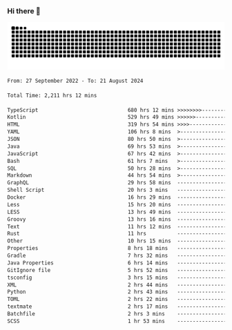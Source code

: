 ### Hi there 👋

<picture>
  <source media="(prefers-color-scheme: dark)" srcset="https://raw.githubusercontent.com/heyline/heyline/output/github-contribution-grid-snake-dark.svg">
  <source media="(prefers-color-scheme: light)" srcset="https://raw.githubusercontent.com/heyline/heyline/output/github-contribution-grid-snake.svg">
  <img alt="github contribution grid snake animation" src="https://raw.githubusercontent.com/heyline/heyline/output/github-contribution-grid-snake.svg">
</picture>

<!--START_SECTION:waka-->

```txt
From: 27 September 2022 - To: 21 August 2024

Total Time: 2,211 hrs 12 mins

TypeScript                             680 hrs 12 mins >>>>>>>>-----------------   30.76 %
Kotlin                                 529 hrs 49 mins >>>>>>-------------------   23.96 %
HTML                                   319 hrs 54 mins >>>>---------------------   14.47 %
YAML                                   106 hrs 8 mins  >------------------------   04.80 %
JSON                                   80 hrs 50 mins  >------------------------   03.66 %
Java                                   69 hrs 53 mins  >------------------------   03.16 %
JavaScript                             67 hrs 42 mins  >------------------------   03.06 %
Bash                                   61 hrs 7 mins   >------------------------   02.76 %
SQL                                    50 hrs 28 mins  >------------------------   02.28 %
Markdown                               44 hrs 54 mins  >------------------------   02.03 %
GraphQL                                29 hrs 58 mins  -------------------------   01.36 %
Shell Script                           20 hrs 3 mins   -------------------------   00.91 %
Docker                                 16 hrs 29 mins  -------------------------   00.75 %
Less                                   15 hrs 20 mins  -------------------------   00.69 %
LESS                                   13 hrs 49 mins  -------------------------   00.63 %
Groovy                                 13 hrs 16 mins  -------------------------   00.60 %
Text                                   11 hrs 12 mins  -------------------------   00.51 %
Rust                                   11 hrs          -------------------------   00.50 %
Other                                  10 hrs 15 mins  -------------------------   00.46 %
Properties                             8 hrs 18 mins   -------------------------   00.38 %
Gradle                                 7 hrs 32 mins   -------------------------   00.34 %
Java Properties                        6 hrs 14 mins   -------------------------   00.28 %
GitIgnore file                         5 hrs 52 mins   -------------------------   00.27 %
tsconfig                               3 hrs 15 mins   -------------------------   00.15 %
XML                                    2 hrs 44 mins   -------------------------   00.12 %
Python                                 2 hrs 43 mins   -------------------------   00.12 %
TOML                                   2 hrs 22 mins   -------------------------   00.11 %
textmate                               2 hrs 17 mins   -------------------------   00.10 %
Batchfile                              2 hrs 3 mins    -------------------------   00.09 %
SCSS                                   1 hr 53 mins    -------------------------   00.09 %
```

<!--END_SECTION:waka-->

